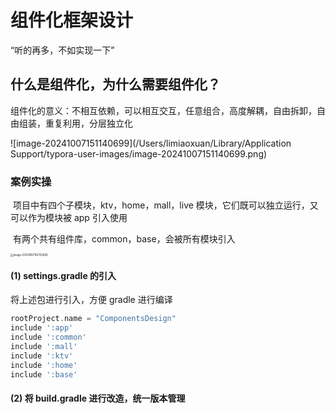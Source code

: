 # 组件化框架设计

“听的再多，不如实现一下”

## 什么是组件化，为什么需要组件化？

组件化的意义：不相互依赖，可以相互交互，任意组合，高度解耦，自由拆卸，自由组装，重复利用，分层独立化

![image-20241007151140699](/Users/limiaoxuan/Library/Application Support/typora-user-images/image-20241007151140699.png)

### 案例实操

​        项目中有四个子模块，ktv，home，mall，live 模块，它们既可以独立运行，又可以作为模块被 app 引入使用

​	有两个共有组件库，common，base，会被所有模块引入

<img src="/Users/limiaoxuan/Library/Application Support/typora-user-images/image-20241007162122600.png" alt="image-20241007162122600" style="zoom:30%;" />

#### (1) settings.gradle 的引入

将上述包进行引入，方便 gradle 进行编译

```groovy
rootProject.name = "ComponentsDesign"
include ':app'
include ':common'
include ':mall'
include ':ktv'
include ':home'
include ':base'
```

#### (2) 将 build.gradle 进行改造，统一版本管理







